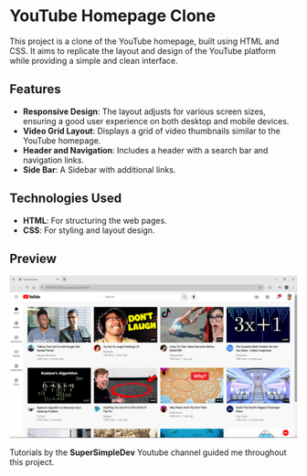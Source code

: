 # YouTube Homepage Clone

This project is a clone of the YouTube homepage, built using HTML and CSS. It aims to replicate the layout and design of the YouTube platform while providing a simple and clean interface.

## Features

- **Responsive Design**: The layout adjusts for various screen sizes, ensuring a good user experience on both desktop and mobile devices.
- **Video Grid Layout**: Displays a grid of video thumbnails similar to the YouTube homepage.
- **Header and Navigation**: Includes a header with a search bar and navigation links.
- **Side Bar**: A Sidebar with additional links.

## Technologies Used

- **HTML**: For structuring the web pages.
- **CSS**: For styling and layout design.

## Preview
![YouTube Homepage Clone Preview](preview/preview.png)

Tutorials by the **SuperSimpleDev** Youtube channel guided me throughout this project.
